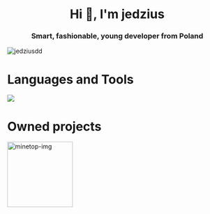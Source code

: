 <h1 align="center">Hi 👋, I'm jedzius</h1>
<h3 align="center">Smart, fashionable, young developer from Poland</h3>
<p align="left"> <img src="https://komarev.com/ghpvc/?username=jedziemy&label=Profile%20views&color=0e75b6&style=flat" alt="jedziusdd" /> </p>

<h1>Languages and Tools</h1>
<p align="left">
  <a href="https://skillicons.dev">
    <img src="https://skillicons.dev/icons?i=github,go,gradle,maven,idea,kotlin,mysql,redis,postgresql,mongodb,&perline=5"/>
  </a>
</p>
<h1>Owned projects</h1>
<p align="left">
    <a href="https://minetop.pl">
        <img width="150px" src="https://i.imgur.com/gjJ4FkE.png" alt="minetop-img">
    </a>
</p>
